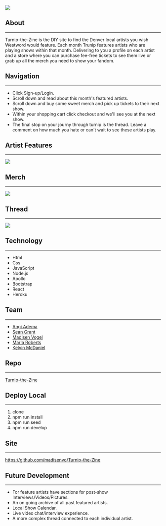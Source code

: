 <img src= ./client\public\images\turnipTheZineReadMeHeader.png>

## About
 


---
Turnip-the-Zine is the DIY site to find the Denver local artists you wish Westword would feature. Each month Trunip features artists who are playing shows within that month. Delivering to you a profile on each artist and a store where you can purchase fee-free tickets to see them live or grab up all the merch you need to show your fandom.

## Navigation
---
* Click Sign-up/Login.
* Scroll down and read about this month's featured artists.
* Scroll down and buy some sweet merch and pick up tickets to their next show.
* Within your shopping cart click checkout and we'll see you at the next show.
* The final stop on your journy through turnip is the thread. Leave a comment on how much you hate or can't wait to see these artists play. 

## Artist Features
---
<img src= ./client\public\images\turnipTheZineReadMeHeader.png>

## Merch
---
<img src= ./client\public\images\turnipTheZineReadMeHeader.png>

## Thread
---
<img src= ./client\public\images\turnipTheZineReadMeHeader.png>

## Technology
---
* Html
* Css
* JavaScript
* Node.js
* Apollo
* Bootstrap
* React
* Heroku

## Team
---
* <a href ="https://github.com/Angi-Adema">Angi Adema</a>
* <a href ="https://github.com/seanmgrant">Sean Grant</a>
* <a href ="https://github.com/madisenvo">Madisen Vogel</a>
* <a href ="https://github.com/MMockus15">Marla Roberts</a>
* <a href ="https://github.com/kelvinsinferno">Kelvin McDaniel</a>

## Repo
---
<a href ="https://github.com/madisenvo/Turnip-the-Zine">Turnip-the-Zine</a>

## Deploy Local
---
1. clone
2. npm run install
3. npm run seed
4. npm run develop

## Site
---
<a href ="https://github.com/madisenvo/Turnip-the-Zine">https://github.com/madisenvo/Turnip-the-Zine</a>

## Future Development
---
* For feature artists have sections for post-show Interviews/Videos/Pictures.
* An on going archive of all past featured artists.
* Local Show Calendar.
* Live video chat/interview experience. 
* A more complex thread connected to each individual artist.
